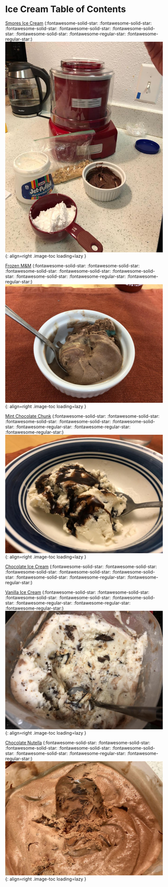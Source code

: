 # Ice Cream Table of Contents

[Smores Ice Cream](./smores_ice_cream) (:fontawesome-solid-star: :fontawesome-solid-star: :fontawesome-solid-star: :fontawesome-solid-star: :fontawesome-solid-star: :fontawesome-solid-star: :fontawesome-regular-star: :fontawesome-regular-star:)
![smores_ice_cream.jpeg](./smores_ice_cream.jpeg){: align=right .image-toc loading=lazy }

[Frozen M&M](./frozen_m&m) (:fontawesome-solid-star: :fontawesome-solid-star: :fontawesome-solid-star: :fontawesome-solid-star: :fontawesome-solid-star: :fontawesome-solid-star: :fontawesome-regular-star: :fontawesome-regular-star:)
![frozen_m&m.jpeg](./frozen_m&m.jpeg){: align=right .image-toc loading=lazy }

[Mint Chocolate Chunk](./mint_chocolate_chunk) (:fontawesome-solid-star: :fontawesome-solid-star: :fontawesome-solid-star: :fontawesome-solid-star: :fontawesome-solid-star: :fontawesome-regular-star: :fontawesome-regular-star: :fontawesome-regular-star:)
![mint_chocolate_chunk.jpeg](./mint_chocolate_chunk.jpeg){: align=right .image-toc loading=lazy }

[Chocolate Ice Cream](./chocolate_ice_cream) (:fontawesome-solid-star: :fontawesome-solid-star: :fontawesome-solid-star: :fontawesome-solid-star: :fontawesome-solid-star: :fontawesome-solid-star: :fontawesome-regular-star: :fontawesome-regular-star:)
<!-- TODO: Capture image -->

[Vanilla Ice Cream](./vanilla_ice_cream) (:fontawesome-solid-star: :fontawesome-solid-star: :fontawesome-solid-star: :fontawesome-solid-star: :fontawesome-solid-star: :fontawesome-regular-star: :fontawesome-regular-star: :fontawesome-regular-star:)
![vanilla_ice_cream.jpeg](./vanilla_ice_cream.jpeg){: align=right .image-toc loading=lazy }

[Chocolate Nutella](./chocolate_nutella) (:fontawesome-solid-star: :fontawesome-solid-star: :fontawesome-solid-star: :fontawesome-solid-star: :fontawesome-solid-star: :fontawesome-solid-star: :fontawesome-regular-star: :fontawesome-regular-star:)
![chocolate_nutella.jpeg](./chocolate_nutella.jpeg){: align=right .image-toc loading=lazy }